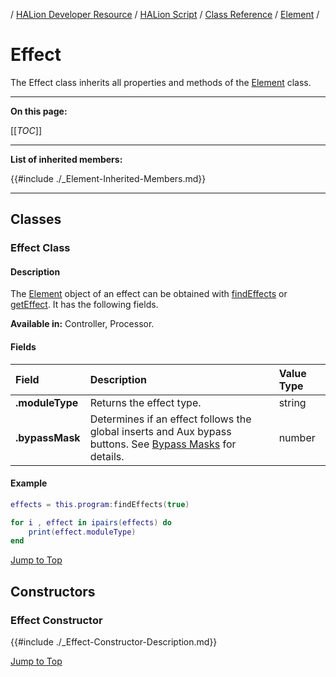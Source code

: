 / [HALion Developer Resource](../../HALion-Developer-Resource.md) / [HALion Script](./HALion-Script.md) / [Class Reference](./Class-Reference.md) / [Element](./Element.md) /

# Effect

The Effect class inherits all properties and methods of the [Element](./Element.md) class.

---

**On this page:**

[[_TOC_]]

---

**List of inherited members:**

{{#include ./_Element-Inherited-Members.md}}

---

## Classes

### Effect Class

#### Description

The [Element](./Element.md) object of an effect can be obtained with [findEffects](./findEffects.md) or [getEffect](./getEffect.md). It has the following fields.

**Available in:** Controller, Processor.

#### Fields

|Field|Description|Value Type|
|:-|:-|:-|
|**.moduleType**|Returns the effect type.|string|
|**.bypassMask**|Determines if an effect follows the global inserts and Aux bypass buttons. See [Bypass Masks](./Bypass-Masks.md) for details.|number|

#### Example

```lua
effects = this.program:findEffects(true)

for i , effect in ipairs(effects) do
    print(effect.moduleType)
end
```

[Jump to Top ](#effect)

## Constructors

### Effect Constructor

{{#include ./_Effect-Constructor-Description.md}}

[Jump to Top ](#effect)

